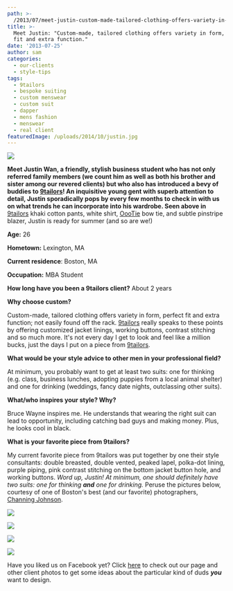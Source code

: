 ```yaml
---
path: >-
  /2013/07/meet-justin-custom-made-tailored-clothing-offers-variety-in-form-perfect-fit-and-extra-function/
title: >-
  Meet Justin: "Custom-made, tailored clothing offers variety in form, perfect
  fit and extra function."
date: '2013-07-25'
author: sam
categories:
  - our-clients
  - style-tips
tags:
  - 9tailors
  - bespoke suiting
  - custom menswear
  - custom suit
  - dapper
  - mens fashion
  - menswear
  - real client
featuredImage: /uploads/2014/10/justin.jpg
---
```

[![](http://1.bp.blogspot.com/-4BJOrc0BxJM/Uc3L-twNAXI/AAAAAAAADMU/MWyTSWO8v_E/s640/JustinWanProfile.jpg)](http://1.bp.blogspot.com/-4BJOrc0BxJM/Uc3L-twNAXI/AAAAAAAADMU/MWyTSWO8v_E/s1000/JustinWanProfile.jpg)

 **************Meet Justin Wan, a friendly, stylish business student who has not only referred family members (we count him as well as both his brother and sister among our revered clients) but who also has introduced a bevy of buddies to [9tailors](http://www.9tailors.com/)! An inquisitive young gent with superb attention to detail, Justin sporadically pops by every few months to check in with us on what trends he can incorporate into his wardrobe. Seen above in************** [9tailors](http://www.9tailors.com/) khaki cotton pants, white shirt, [OooTie](http://www.oootie.com/) bow tie, and subtle pinstripe blazer, Justin is ready for summer (and so are we!) 

**Age:** 26

**Hometown:** Lexington, MA

**Current residence**: Boston, MA

**Occupation:** MBA Student

 **How long have you been a 9tailors client?** 
About 2 years

**Why choose custom?**

Custom-made, tailored clothing offers variety in form, perfect fit and extra function; not easily found off the rack. [9tailors](http://www.9tailors.com/) really speaks to these points by offering customized jacket linings, working buttons, contrast stitching and so much more. It's not every day I get to look and feel like a million bucks, just the days I put on a piece from [9tailors](http://www.9tailors.com/).

**What would be your style advice to other men in your professional field?** 

At minimum, you probably want to get at least two suits: one for thinking (e.g. class, business lunches, adopting puppies from a local animal shelter) and one for drinking (weddings, fancy date nights, outclassing other suits).

**What/who inspires your style? Why?** 

Bruce Wayne inspires me. He understands that wearing the right suit can lead to opportunity, including catching bad guys and making money. Plus, he looks cool in black.

**What is your favorite piece from 9tailors?** 

My current favorite piece from 9tailors was put together by one their style consultants: double breasted, double vented, peaked lapel, polka-dot lining, purple piping, pink contrast stitching on the bottom jacket button hole, and working buttons.
 _Word up, Justin! At minimum, one should definitely have two suits: one for thinking **and** one for drinking._
 Peruse the pictures below, courtesy of one of Boston's best (and our favorite) photographers, [Channing Johnson](http://www.channingjohnson.com/).

[![](http://2.bp.blogspot.com/-2UL0vmVNee8/Uc3JjYO62rI/AAAAAAAADLU/_o4U9JBR7Cc/s400/20120414-9tailors-0729.jpg)](http://2.bp.blogspot.com/-2UL0vmVNee8/Uc3JjYO62rI/AAAAAAAADLU/_o4U9JBR7Cc/s1000/20120414-9tailors-0729.jpg)

[![](http://3.bp.blogspot.com/-xJ3i9JJ1XIM/Uc3JlrD8rtI/AAAAAAAADLs/j3ausp1-pS8/s400/20120414-9tailors-0828.jpg)](http://3.bp.blogspot.com/-xJ3i9JJ1XIM/Uc3JlrD8rtI/AAAAAAAADLs/j3ausp1-pS8/s775/20120414-9tailors-0828.jpg)

[![](http://3.bp.blogspot.com/-Uia1J5qj844/Uc3Jm92qiQI/AAAAAAAADL0/EwWkZzGU22g/s400/20120414-9tailors-0872.jpg)](http://3.bp.blogspot.com/-Uia1J5qj844/Uc3Jm92qiQI/AAAAAAAADL0/EwWkZzGU22g/s1000/20120414-9tailors-0872.jpg)

[![](http://4.bp.blogspot.com/-F0XBF3jpjmM/Uc3JkQQHaVI/AAAAAAAADLc/664nL0WtJRM/s400/20120414-9tailors-0454.jpg)](http://4.bp.blogspot.com/-F0XBF3jpjmM/Uc3JkQQHaVI/AAAAAAAADLc/664nL0WtJRM/s1000/20120414-9tailors-0454.jpg)

Have you liked us on Facebook yet? Click [here](https://www.facebook.com/pages/9tailors/49696314250) to check out our page and other client photos to get some ideas about the particular kind of duds **_you_** want to design.